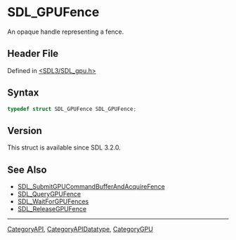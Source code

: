 # SDL_GPUFence

An opaque handle representing a fence.

## Header File

Defined in [<SDL3/SDL_gpu.h>](https://github.com/libsdl-org/SDL/blob/main/include/SDL3/SDL_gpu.h)

## Syntax

```c
typedef struct SDL_GPUFence SDL_GPUFence;
```

## Version

This struct is available since SDL 3.2.0.

## See Also

- [SDL_SubmitGPUCommandBufferAndAcquireFence](SDL_SubmitGPUCommandBufferAndAcquireFence)
- [SDL_QueryGPUFence](SDL_QueryGPUFence)
- [SDL_WaitForGPUFences](SDL_WaitForGPUFences)
- [SDL_ReleaseGPUFence](SDL_ReleaseGPUFence)

----
[CategoryAPI](CategoryAPI), [CategoryAPIDatatype](CategoryAPIDatatype), [CategoryGPU](CategoryGPU)

